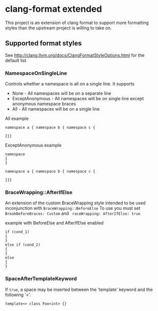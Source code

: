# clang-format extended

This project is an extension of clang format to support more formatting styles
than the upstream project is willing to take on.

## Supported format styles

See http://clang.llvm.org/docs/ClangFormatStyleOptions.html for the default list

### NamespaceOnSingleLine

Controls whether a namespace is all on a single line. It supports
* None - All namespaces will be on a separate line
* ExceptAnonymous - All namespaces will be on single line except anonymous namespace braces
* All - All namespaces will be on a single line

All example
```
namespace a { namespace b { namespace c {
   
}}}
```

ExceptAnonymous example
```
namespace
{
}

namespace a { namespace b { namespace c {
   
}}}
```

### BraceWrapping::AfterIfElse

An extension of the custom BraceWrapping style intended to be used inconjunction with `BraceWrapping::BeforeElse`
To use you must set `BreakBeforeBraces: Custom` and ` raceWrapping: AfterIfElse: true`

example with BeforeElse and AfterIfElse enabled
```
if (cond_1)
{
}
else if (cond_2)
{
}
else
{
}
```

### SpaceAfterTemplateKeyword
If `true`, a space may be inserted between the 'template' keyword and the following '<'.
```
template<> class Foo<int> {}
```
